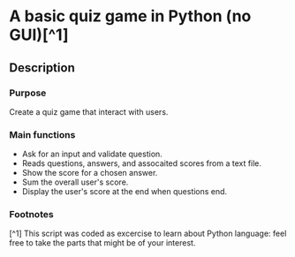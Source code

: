 # A basic quiz game in Python (no GUI)[^1]

## Description

### Purpose
Create a quiz game that interact with users.

### Main functions

- Ask for an input and validate question.
- Reads questions, answers, and assocaited scores from a text file.
- Show the score for a chosen answer.
- Sum the overall user's score.
- Display the user's score at the end when questions end.

### Footnotes

[^1] This script was coded as excercise to learn about Python language: feel free to take the parts that might be of your interest.

